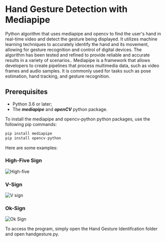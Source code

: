 # Hand Gesture Detection with Mediapipe
Python algorithm that uses mediapipe and opencv to find the user's hand in real-time video and detect the gesture being displayed. It utilizes machine learning techniques to accurately identify the hand and its movement, allowing for gesture recognition and control of digital devices. The algorithm has been tested and refined to provide reliable and accurate results in a variety of scenarios.. Mediapipe is a framework that allows developers to create pipelines that process multimedia data, such as video frames and audio samples. It is commonly used for tasks such as pose estimation, hand tracking, and gesture recognition.

## Prerequisites
* Python 3.6 or later;
* The **_mediapipe_** and **_openCV_** python package.

To install the mediapipe and opencv-python python packages, use the following pip commands:

```python
pip install mediapipe
pip install opencv-python
```

Here are some examples:

### High-Five Sign
![High-five](https://user-images.githubusercontent.com/71357969/206311510-e2e7fb9d-d79e-4426-81fe-39789ccc3cf2.JPG)

### V-Sign
![V sign](https://user-images.githubusercontent.com/71357969/206311538-5e4dab68-af28-4f68-9c35-b5243ff38d05.JPG)


### Ok-Sign
![Ok Sign](https://user-images.githubusercontent.com/71357969/206311549-9b398068-f368-483f-b557-80b457852d47.JPG)

To access the program, simply open the Hand Gesture Identifcation folder and open handgesture.py.
